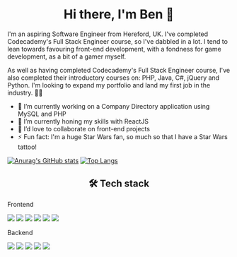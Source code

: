 ### <h1 align="center">Hi there, I'm Ben 👋</h1>

I'm an aspiring Software Engineer from Hereford, UK. I've completed Codecademy's Full Stack Engineer course, so I've dabbled in a lot. I tend to lean towards favouring front-end development, with a fondness for game development, as a bit of a gamer myself.

As well as having completed Codecademy's Full Stack Engineer course, I've also completed their introductory courses on: PHP, Java, C#, jQuery and Python. I'm looking to expand my portfolio and land my first job in the industry. 🏋️‍♂️

- 🔭 I’m currently working on a Company Directory application using MySQL and PHP
- 🌱 I’m currently honing my skills with ReactJS
- 👯 I’d love to collaborate on front-end projects
- ⚡ Fun fact: I'm a huge Star Wars fan, so much so that I have a Star Wars tattoo!

[![Anurag's GitHub stats](https://github-readme-stats.vercel.app/api?username=benmassey96&show_icons=true&theme=tokyonight)](https://github.com/anuraghazra/github-readme-stats) [![Top Langs](https://github-readme-stats.vercel.app/api/top-langs/?username=benmassey96&layout=compact&theme=tokyonight)](https://github.com/anuraghazra/github-readme-stats)

<h2 align="center">🛠️ Tech stack</h2>

Frontend

![](https://img.shields.io/badge/HTML5-informational?style=flat&logo=html5&logoColor=white&color=E34F26)
![](https://img.shields.io/badge/CSS3-informational?style=flat&logo=html5&logoColor=white&color=1572B6)
![](https://img.shields.io/badge/JavaScript-informational?style=flat&logo=html5&logoColor=white&color=F7DF1E)
![](https://img.shields.io/badge/PHP-informational?style=flat&logo=html5&logoColor=white&color=777BB4)
![](https://img.shields.io/badge/jQuery-informational?style=flat&logo=html5&logoColor=white&color=0769AD)
![](https://img.shields.io/badge/React-informational?style=flat&logo=html5&logoColor=white&color=61DAFB)

Backend

![](https://img.shields.io/badge/Node.js-informational?style=flat&logo=html5&logoColor=white&color=339933)
![](https://img.shields.io/badge/PostgreSQL-informational?style=flat&logo=html5&logoColor=white&color=4169E1)
![](https://img.shields.io/badge/C#-informational?style=flat&logo=html5&logoColor=white&color=239120)
![](https://img.shields.io/badge/Python-informational?style=flat&logo=html5&logoColor=white&color=3776AB)
![](https://img.shields.io/badge/Java-informational?style=flat&logo=html5&logoColor=white&color=007396)
